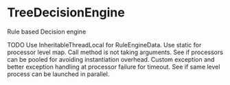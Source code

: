 # TreeDecisionEngine
Rule based Decision engine

TODO
Use InheritableThreadLocal for RuleEngineData.
Use static for processor level map.
Call method is not taking arguments. See if processors can be pooled for avoiding instantiation overhead. 
Custom exception and better exception handling at processor failure for timeout.
See if same level process can be launched in parallel.
